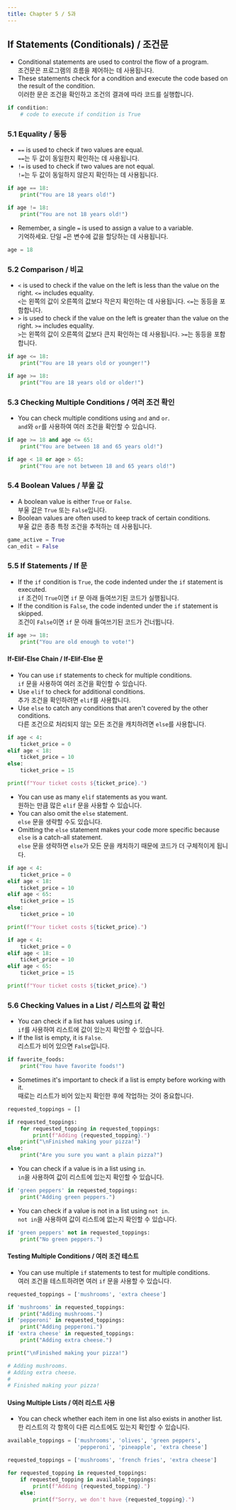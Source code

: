 ```yaml
---
title: Chapter 5 / 5과
---
```


## If Statements (Conditionals) / 조건문

- Conditional statements are used to control the flow of a program.<br>
  조건문은 프로그램의 흐름을 제어하는 데 사용됩니다.
- These statements check for a condition and execute the code based on the result of the condition.<br>
  이러한 문은 조건을 확인하고 조건의 결과에 따라 코드를 실행합니다.

```python
if condition:
    # code to execute if condition is True
```

### 5.1 Equality / 동등

- `==` is used to check if two values are equal.<br>
  `==`는 두 값이 동일한지 확인하는 데 사용됩니다.
- `!=` is used to check if two values are not equal.<br>
  `!=`는 두 값이 동일하지 않은지 확인하는 데 사용됩니다.

```python
if age == 18:
    print("You are 18 years old!")

if age != 18:
    print("You are not 18 years old!")
```

- Remember, a single `=` is used to assign a value to a variable.<br>
  기억하세요. 단일 `=`은 변수에 값을 할당하는 데 사용됩니다.

```python
age = 18
```

### 5.2 Comparison / 비교

- `<` is used to check if the value on the left is less than the value on the right. `<=` includes equality.<br>
  `<`는 왼쪽의 값이 오른쪽의 값보다 작은지 확인하는 데 사용됩니다. `<=`는 동등을 포함합니다.
- `>` is used to check if the value on the left is greater than the value on the right. `>=` includes equality.<br>
  `>`는 왼쪽의 값이 오른쪽의 값보다 큰지 확인하는 데 사용됩니다. `>=`는 동등을 포함합니다.

```python
if age <= 18:
    print("You are 18 years old or younger!")

if age >= 18:
    print("You are 18 years old or older!")
```

### 5.3 Checking Multiple Conditions / 여러 조건 확인

- You can check multiple conditions using `and` and `or`.<br>
  `and`와 `or`를 사용하여 여러 조건을 확인할 수 있습니다.

```python
if age >= 18 and age <= 65:
    print("You are between 18 and 65 years old!")

if age < 18 or age > 65:
    print("You are not between 18 and 65 years old!")
```

### 5.4 Boolean Values / 부울 값

- A boolean value is either `True` or `False`.<br>
  부울 값은 `True` 또는 `False`입니다.
- Boolean values are often used to keep track of certain conditions.<br>
  부울 값은 종종 특정 조건을 추적하는 데 사용됩니다.

```python
game_active = True
can_edit = False
```

### 5.5 If Statements / If 문

- If the `if` condition is `True`, the code indented under the `if` statement is executed.<br>
  `if` 조건이 `True`이면 `if` 문 아래 들여쓰기된 코드가 실행됩니다.
- If the condition is `False`, the code indented under the `if` statement is skipped.<br>
  조건이 `False`이면 `if` 문 아래 들여쓰기된 코드가 건너뜁니다.

```python
if age >= 18:
    print("You are old enough to vote!")
```

#### If-Elif-Else Chain / If-Elif-Else 문

- You can use `if` statements to check for multiple conditions.<br>
  `if` 문을 사용하여 여러 조건을 확인할 수 있습니다.
- Use `elif` to check for additional conditions.<br>
  추가 조건을 확인하려면 `elif`를 사용합니다.
- Use `else` to catch any conditions that aren't covered by the other conditions.<br>
  다른 조건으로 처리되지 않는 모든 조건을 캐치하려면 `else`를 사용합니다.

```python
if age < 4:
    ticket_price = 0
elif age < 18:
    ticket_price = 10
else:
    ticket_price = 15

print(f"Your ticket costs ${ticket_price}.")
```

- You can use as many `elif` statements as you want.<br>
  원하는 만큼 많은 `elif` 문을 사용할 수 있습니다.
- You can also omit the `else` statement.<br>
  `else` 문을 생략할 수도 있습니다.
- Omitting the `else` statement makes your code more specific because `else` is a catch-all statement.<br>
  `else` 문을 생략하면 `else`가 모든 문을 캐치하기 때문에 코드가 더 구체적이게 됩니다.

```python
if age < 4:
    ticket_price = 0
elif age < 18:
    ticket_price = 10
elif age < 65:
    ticket_price = 15
else:
    ticket_price = 10

print(f"Your ticket costs ${ticket_price}.")

if age < 4:
    ticket_price = 0
elif age < 18:
    ticket_price = 10
elif age < 65:
    ticket_price = 15

print(f"Your ticket costs ${ticket_price}.")
```

### 5.6 Checking Values in a List / 리스트의 값 확인

- You can check if a list has values using `if`.<br>
  `if`를 사용하여 리스트에 값이 있는지 확인할 수 있습니다.
- If the list is empty, it is `False`.<br>
  리스트가 비어 있으면 `False`입니다.

```python
if favorite_foods:
    print("You have favorite foods!")
```

- Sometimes it's important to check if a list is empty before working with it.<br>
  때로는 리스트가 비어 있는지 확인한 후에 작업하는 것이 중요합니다.

```python
requested_toppings = []

if requested_toppings:
    for requested_topping in requested_toppings:
        print(f"Adding {requested_topping}.")
    print("\nFinished making your pizza!")
else:
    print("Are you sure you want a plain pizza?")
```

- You can check if a value is in a list using `in`.<br>
  `in`을 사용하여 값이 리스트에 있는지 확인할 수 있습니다.

```python
if 'green peppers' in requested_toppings:
    print("Adding green peppers.")
```

- You can check if a value is not in a list using `not in`.<br>
  `not in`을 사용하여 값이 리스트에 없는지 확인할 수 있습니다.

```python
if 'green peppers' not in requested_toppings:
    print("No green peppers.")
```

#### Testing Multiple Conditions / 여러 조건 테스트

- You can use multiple `if` statements to test for multiple conditions.<br>
  여러 조건을 테스트하려면 여러 `if` 문을 사용할 수 있습니다.

```python
requested_toppings = ['mushrooms', 'extra cheese']

if 'mushrooms' in requested_toppings:
    print("Adding mushrooms.")
if 'pepperoni' in requested_toppings:
    print("Adding pepperoni.")
if 'extra cheese' in requested_toppings:
    print("Adding extra cheese.")

print("\nFinished making your pizza!")

# Adding mushrooms.
# Adding extra cheese.
#
# Finished making your pizza!
```

#### Using Multiple Lists / 여러 리스트 사용

- You can check whether each item in one list also exists in another list.<br>
  한 리스트의 각 항목이 다른 리스트에도 있는지 확인할 수 있습니다.

```python
available_toppings = ['mushrooms', 'olives', 'green peppers',
                      'pepperoni', 'pineapple', 'extra cheese']

requested_toppings = ['mushrooms', 'french fries', 'extra cheese']

for requested_topping in requested_toppings:
    if requested_topping in available_toppings:
        print(f"Adding {requested_topping}.")
    else:
        print(f"Sorry, we don't have {requested_topping}.")
```
